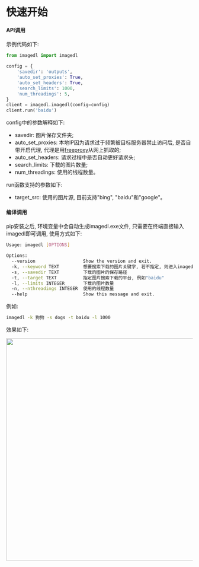 # 快速开始

#### API调用

示例代码如下:

```python
from imagedl import imagedl

config = {
    'savedir': 'outputs',
    'auto_set_proxies': True,
    'auto_set_headers': True,
    'search_limits': 1000,
    'num_threadings': 5,
}
client = imagedl.imagedl(config=config)
client.run('baidu')
```

config中的参数解释如下:

- savedir: 图片保存文件夹;
- auto_set_proxies: 本地IP因为请求过于频繁被目标服务器禁止访问后, 是否自带开启代理, 代理是用[freeproxy](https://github.com/CharlesPikachu/freeproxy)从网上抓取的;
- auto_set_headers: 请求过程中是否自动更好请求头;
- search_limits: 下载的图片数量;
- num_threadings: 使用的线程数量。

run函数支持的参数如下:

- target_src: 使用的图片源, 目前支持"bing", "baidu"和"google"。

#### 编译调用

pip安装之后, 环境变量中会自动生成imagedl.exe文件, 只需要在终端直接输入imagedl即可调用, 使用方式如下:

```sh
Usage: imagedl [OPTIONS]

Options:
  --version                  Show the version and exit.
  -k, --keyword TEXT         想要搜索下载的图片关键字, 若不指定, 则进入imagedl终端版
  -s, --savedir TEXT         下载的图片的保存路径
  -t, --target TEXT          指定图片搜索下载的平台, 例如"baidu"
  -l, --limits INTEGER       下载的图片数量
  -n, --nthreadings INTEGER  使用的线程数量
  --help                     Show this message and exit.
```

例如:

```sh
imagedl -k 狗狗 -s dogs -t baidu -l 1000
```

效果如下:

<div align="center">
  <img src="https://github.com/CharlesPikachu/imagedl/raw/main/docs/screenshot.gif" width="600"/>
</div>
<br />
